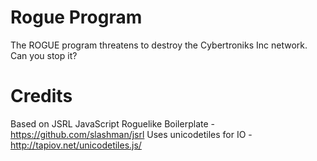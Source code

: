 # Rogue Program

The ROGUE program threatens to destroy the Cybertroniks Inc network. Can you stop it?

# Credits
Based on JSRL JavaScript Roguelike Boilerplate - https://github.com/slashman/jsrl
Uses unicodetiles for IO - http://tapiov.net/unicodetiles.js/
